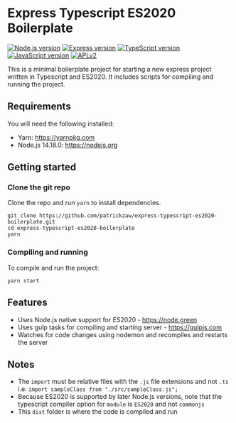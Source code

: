 # Express Typescript ES2020 Boilerplate

[![Node.js version][nodejs-badge]][nodejs]
[![Express version][express-badge]][express]
[![TypeScript version][ts-badge]][typescript-4-4]
[![JavaScript version][es2020-badge]][es2020]
[![APLv2][license-badge]][license]

This is a minimal boilerplate project for starting a new express project written in 
Typescript and ES2020. It includes scripts for compiling and running the project.

## Requirements
You will need the following installed:
- Yarn: https://yarnpkg.com
- Node.js 14.18.0: https://nodejs.org

## Getting started
### Clone the git repo
Clone the repo and run `yarn` to install dependencies.
```
git clone https://github.com/patrickzaw/express-typescript-es2020-boilerplate.git
cd express-typescript-es2020-boilerplate
yarn
```

### Compiling and running
To compile and run the project:
```
yarn start
```

## Features
* Uses Node.js native support for ES2020 - https://node.green
* Uses gulp tasks for compiling and starting server - https://gulpjs.com 
* Watches for code changes using nodemon and recompiles and restarts the server

## Notes
* The `import` must be relative files with the `.js` file extensions and not `.ts` i.e. `import sampleClass from "./src/sampleClass.js";`
* Because ES2020 is supported by later Node.js versions, note that the typescript compiler option for `module` is `ES2020` and not `commonjs`
* This `dist` folder is where the code is compiled and run

[es2020-badge]: https://img.shields.io/badge/JavaScript->=%20ES2020-blue.svg
[es2020]: https://nodejs.org/dist/latest-v14.x/docs/api/
[express-badge]: https://img.shields.io/badge/Express->=%204.17.3-blue.svg
[express]: https://nodejs.org/dist/latest-v14.x/docs/api/
[nodejs-badge]: https://img.shields.io/badge/Node.js->=%2014.18.0-blue.svg
[nodejs]: https://nodejs.org/dist/latest-v14.x/docs/api/
[ts-badge]: https://img.shields.io/badge/TypeScript-4.4.3-blue.svg
[typescript-4-4]: https://www.typescriptlang.org/docs/handbook/release-notes/typescript-4-4.html
[license-badge]: https://img.shields.io/badge/license-APLv2-blue.svg
[license]: https://github.com/jsynowiec/node-typescript-boilerplate/blob/main/LICENSE
